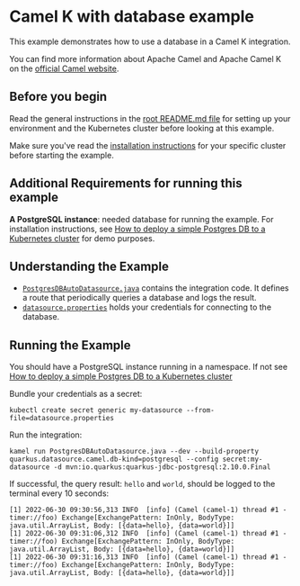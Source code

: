 # Camel K with database example

This example demonstrates how to use a database in a Camel K integration.

You can find more information about Apache Camel and Apache Camel K on the [official Camel website](https://camel.apache.org).

## Before you begin

Read the general instructions in the [root README.md file](/README.md) for setting up your environment and the Kubernetes cluster before looking at this example.

Make sure you've read the [installation instructions](https://camel.apache.org/camel-k/latest/installation/installation.html) for your specific
cluster before starting the example.

## Additional Requirements for running this example

**A PostgreSQL instance**: needed database for running the example. For installation instructions, see [How to deploy a simple Postgres DB to a Kubernetes cluster](./postgres-deploy/) for demo purposes.

## Understanding the Example
- [`PostgresDBAutoDatasource.java`](./PostgresDBAutoDatasource.java) contains the integration code. It defines a route that periodically queries a database and logs the result.
- [`datasource.properties`](./datasource.properties) holds your credentials for connecting to the database.

## Running the Example
You should have a PostgreSQL instance running in a namespace. If not see [How to deploy a simple Postgres DB to a Kubernetes cluster](./postgres-deploy/)

Bundle your credentials as a secret:
```
kubectl create secret generic my-datasource --from-file=datasource.properties
```

Run the integration:
```
kamel run PostgresDBAutoDatasource.java --dev --build-property quarkus.datasource.camel.db-kind=postgresql --config secret:my-datasource -d mvn:io.quarkus:quarkus-jdbc-postgresql:2.10.0.Final
```

If successful, the query result: `hello` and `world`, should be logged to the terminal every 10 seconds:
```console
[1] 2022-06-30 09:30:56,313 INFO  [info] (Camel (camel-1) thread #1 - timer://foo) Exchange[ExchangePattern: InOnly, BodyType: java.util.ArrayList, Body: [{data=hello}, {data=world}]]
[1] 2022-06-30 09:31:06,312 INFO  [info] (Camel (camel-1) thread #1 - timer://foo) Exchange[ExchangePattern: InOnly, BodyType: java.util.ArrayList, Body: [{data=hello}, {data=world}]]
[1] 2022-06-30 09:31:16,313 INFO  [info] (Camel (camel-1) thread #1 - timer://foo) Exchange[ExchangePattern: InOnly, BodyType: java.util.ArrayList, Body: [{data=hello}, {data=world}]]
```